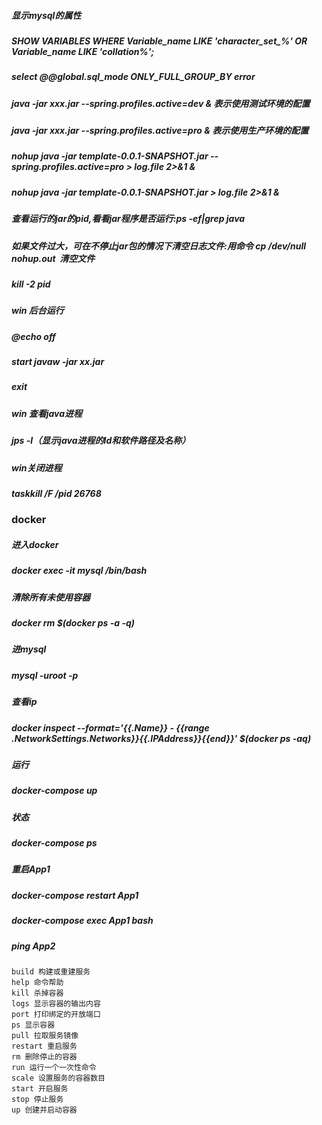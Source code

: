 
##### 显示mysql的属性
##### SHOW VARIABLES WHERE Variable_name LIKE 'character_set_%' OR Variable_name LIKE 'collation%'; 
##### select @@global.sql_mode  ONLY_FULL_GROUP_BY error

##### java -jar xxx.jar --spring.profiles.active=dev & 表示使用测试环境的配置
##### java -jar xxx.jar --spring.profiles.active=pro & 表示使用生产环境的配置
##### nohup java -jar template-0.0.1-SNAPSHOT.jar --spring.profiles.active=pro  > log.file  2>&1 &
##### nohup java -jar template-0.0.1-SNAPSHOT.jar > log.file  2>&1 &
##### 查看运行的jar的pid,看看jar程序是否运行:ps -ef|grep java
##### 如果文件过大，可在不停止jar包的情况下清空日志文件:用命令 cp /dev/null nohup.out  清空文件
##### kill -2 pid


##### win 后台运行
##### @echo off
##### start javaw -jar xx.jar
##### exit

##### win 查看java进程
##### jps -l（显示java进程的Id和软件路径及名称）


##### win关闭进程
##### taskkill /F /pid 26768

### docker

##### 进入docker
##### docker exec -it mysql /bin/bash 

##### 清除所有未使用容器
##### docker rm $(docker ps -a -q)  

##### 进mysql
##### mysql -uroot -p

##### 查看ip
##### docker inspect --format='{{.Name}} - {{range .NetworkSettings.Networks}}{{.IPAddress}}{{end}}' $(docker ps -aq)

##### 运行
##### docker-compose up

##### 状态
##### docker-compose ps

##### 重启App1
##### docker-compose restart App1 



##### docker-compose exec App1 bash
##### ping App2


``` 
build 构建或重建服务
help 命令帮助
kill 杀掉容器
logs 显示容器的输出内容
port 打印绑定的开放端口
ps 显示容器
pull 拉取服务镜像
restart 重启服务
rm 删除停止的容器
run 运行一个一次性命令
scale 设置服务的容器数目
start 开启服务
stop 停止服务
up 创建并启动容器
```